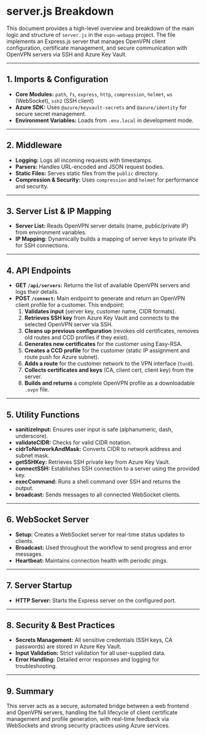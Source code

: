 # server.js Breakdown

This document provides a high-level overview and breakdown of the main logic and structure of `server.js` in the `ovpn-webapp` project. The file implements an Express.js server that manages OpenVPN client configuration, certificate management, and secure communication with OpenVPN servers via SSH and Azure Key Vault.

---

## 1. Imports & Configuration
- **Core Modules:** `path`, `fs`, `express`, `http`, `compression`, `helmet`, `ws` (WebSocket), `ssh2` (SSH client)
- **Azure SDK:** Uses `@azure/keyvault-secrets` and `@azure/identity` for secure secret management.
- **Environment Variables:** Loads from `.env.local` in development mode.

---

## 2. Middleware
- **Logging:** Logs all incoming requests with timestamps.
- **Parsers:** Handles URL-encoded and JSON request bodies.
- **Static Files:** Serves static files from the `public` directory.
- **Compression & Security:** Uses `compression` and `helmet` for performance and security.

---

## 3. Server List & IP Mapping
- **Server List:** Reads OpenVPN server details (name, public/private IP) from environment variables.
- **IP Mapping:** Dynamically builds a mapping of server keys to private IPs for SSH connections.

---

## 4. API Endpoints
- **GET `/api/servers`:** Returns the list of available OpenVPN servers and logs their details.
- **POST `/connect`:** Main endpoint to generate and return an OpenVPN client profile for a customer. This endpoint:
  1. **Validates input** (server key, customer name, CIDR formats).
  2. **Retrieves SSH key** from Azure Key Vault and connects to the selected OpenVPN server via SSH.
  3. **Cleans up previous configuration** (revokes old certificates, removes old routes and CCD profiles if they exist).
  4. **Generates new certificates** for the customer using Easy-RSA.
  5. **Creates a CCD profile** for the customer (static IP assignment and route push for Azure subnet).
  6. **Adds a route** for the customer network to the VPN interface (`tun0`).
  7. **Collects certificates and keys** (CA, client cert, client key) from the server.
  8. **Builds and returns** a complete OpenVPN profile as a downloadable `.ovpn` file.

---

## 5. Utility Functions
- **sanitizeInput:** Ensures user input is safe (alphanumeric, dash, underscore).
- **validateCIDR:** Checks for valid CIDR notation.
- **cidrToNetworkAndMask:** Converts CIDR to network address and subnet mask.
- **getSSHKey:** Retrieves SSH private key from Azure Key Vault.
- **connectSSH:** Establishes SSH connection to a server using the provided key.
- **execCommand:** Runs a shell command over SSH and returns the output.
- **broadcast:** Sends messages to all connected WebSocket clients.

---

## 6. WebSocket Server
- **Setup:** Creates a WebSocket server for real-time status updates to clients.
- **Broadcast:** Used throughout the workflow to send progress and error messages.
- **Heartbeat:** Maintains connection health with periodic pings.

---

## 7. Server Startup
- **HTTP Server:** Starts the Express server on the configured port.

---

## 8. Security & Best Practices
- **Secrets Management:** All sensitive credentials (SSH keys, CA passwords) are stored in Azure Key Vault.
- **Input Validation:** Strict validation for all user-supplied data.
- **Error Handling:** Detailed error responses and logging for troubleshooting.

---

## 9. Summary
This server acts as a secure, automated bridge between a web frontend and OpenVPN servers, handling the full lifecycle of client certificate management and profile generation, with real-time feedback via WebSockets and strong security practices using Azure services.
